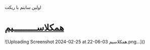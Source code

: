 اولین سایتم با ریکت
<h1><a href='https://s.mamayar.com'>همکلاســـــــــیم</a></h1>
![Uploading Screenshot 2024-02-25 at 22-06-03 همکلاسیم.png…]()
